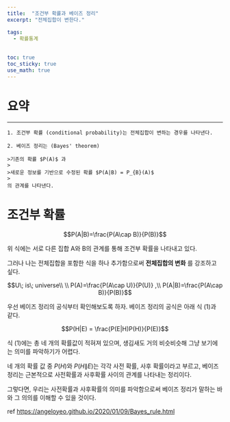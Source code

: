 ```yaml
---
title:  "조건부 확률과 베이즈 정리"
excerpt: "전체집합이 변한다."

tags:
  - 확률통계
  
  
toc: true
toc_sticky: true
use_math: true
---
```


# 요약
---

```
1. 조건부 확률 (conditional probability)는 전체집합이 변하는 경우를 나타낸다.

2. 베이즈 정리는 (Bayes' theorem) 

>기존의 확률 $P(A)$ 과
>
>새로운 정보를 기반으로 수정된 확률 $P(A|B) = P_{B}(A)$
>
의 관계를 나타낸다.
```


# 조건부 확률

$$P(A|B)=\frac{P(A\cap B)}{P(B)}$$

위 식에는 서로 다른 집합 A와 B의 관계를 통해 조건부 확률을 나타내고 있다.

그러나 나는 전체집합을 포함한 식을 하나 추가함으로써 **전체집합의 변화** 를 강조하고 싶다.
 
 $$U\; is\; universe\\ \\
P(A)=\frac{P(A\cap U)}{P(U)} ,\\
P(A|B)=\frac{P(A\cap B)}{P(B)}$$


우선 베이즈 정리의 공식부터 확인해보도록 하자. 베이즈 정리의 공식은 아래 식 (1)과 같다.

$$P(H|E) = \frac{P(E|H)P(H)}{P(E)}$$

식 (1)에는 총 네 개의 확률값이 적혀져 있으며, 생김새도 거의 비슷비슷해 그냥 보기에는 의미를 파악하기가 어렵다.

네 개의 확률 값 중 $P(H)$와 $P(H\|E)$는 각각 사전 확률, 사후 확률이라고 부르고, 베이즈 정리는 근본적으로 사전확률과 사후확률 사이의 관계를 나타내는 정리이다.

그렇다면, 우리는 사전확률과 사후확률의 의미를 파악함으로써 베이즈 정리가 말하는 바와 그 의의를 이해할 수 있을 것이다.




ref <https://angeloyeo.github.io/2020/01/09/Bayes_rule.html>

